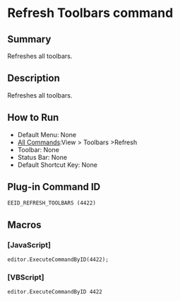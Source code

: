 # Refresh Toolbars command

## Summary

Refreshes all toolbars.

## Description

Refreshes all toolbars.

## How to Run

- Default Menu: None
- [All Commands](../tools/all_commands):View >
Toolbars \>Refresh
- Toolbar: None
- Status Bar: None
- Default Shortcut Key: None

## Plug-in Command ID

```
EEID_REFRESH_TOOLBARS (4422)```

## Macros

### \[JavaScript\]

```
editor.ExecuteCommandByID(4422);
```

### \[VBScript\]

```
editor.ExecuteCommandByID 4422
```

